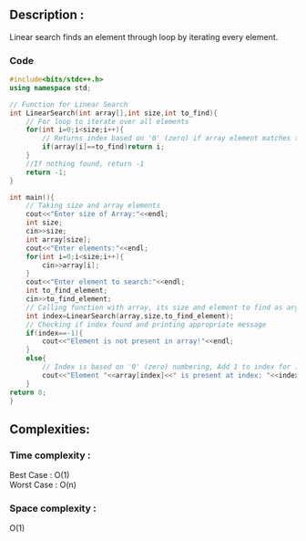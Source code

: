 ## Description : 
Linear search finds an element through loop by iterating every element.

### Code  
```cpp
#include<bits/stdc++.h>
using namespace std;

// Function for Linear Search
int LinearSearch(int array[],int size,int to_find){
    // For loop to iterate over all elements
    for(int i=0;i<size;i++){
        // Returns index based on '0' (zero) if array element matches to element we want to find
        if(array[i]==to_find)return i;
    }
    //If nothing found, return -1 
    return -1;
}

int main(){
    // Taking size and array elements
    cout<<"Enter size of Array:"<<endl;
    int size;
    cin>>size;
    int array[size];
    cout<<"Enter elements:"<<endl;
    for(int i=0;i<size;i++){
        cin>>array[i];
    }
    cout<<"Enter element to search:"<<endl;
    int to_find_element;
    cin>>to_find_element;
    // Calling function with array, its size and element to find as arguments
    int index=LinearSearch(array,size,to_find_element);
    // Checking if index found and printing appropriate message
    if(index==-1){
        cout<<"Element is not present in array!"<<endl;
    }
    else{
        // Index is based on '0' (zero) numbering, Add 1 to index for 1 numbering
        cout<<"Element "<<array[index]<<" is present at index: "<<index<<" !"<<endl;
    }
return 0;
}
```

## Complexities:
### Time complexity   : 
Best Case : O(1)  
Worst Case : O(n) 
### Space complexity  : 
O(1)
